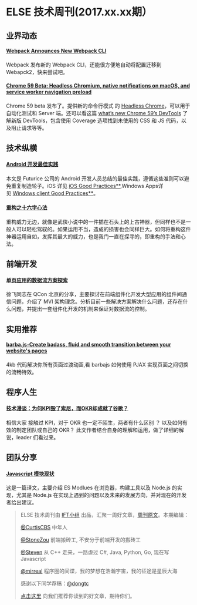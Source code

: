 # ELSE 技术周刊(2017.xx.xx期）

## 业界动态


#### [Webpack Announces New Webpack CLI](https://medium.com/webpack/announcing-the-new-webpack-cli-75ce1d9b8663)

Webpack 发布新的 Webpack CLI，还能很方便地自动将配置迁移到 Webapck2，快来尝试吧。

#### [Chrome 59 Beta: Headless Chromium, native notifications on macOS, and service worker navigation preload](http://link.zhihu.com/?target=https%3A//blog.chromium.org/2017/05/chrome-59-beta-headless-chromium-native.html)

Chrome 59 beta 发布了。提供新的命令行模式 的 [Headless Chrome](http://link.zhihu.com/?target=https%3A//developers.google.com/web/updates/2017/04/headless-chrome)，可以用于自动化测试和 Server 端。还可以看这篇 [what’s new Chrome 59’s DevTools](http://link.zhihu.com/?target=https%3A//developers.google.com/web/updates/2017/04/devtools-release-notes) 了解新版 DevTools，包含使用 Coverage 选项找到未使用的 CSS 和 JS 代码，以及阻止请求等等。

## 技术纵横

#### [Android 开发最佳实践](https://github.com/futurice/android-best-practices/blob/master/translations/Chinese/README.cn.md)

本文是 Futurice 公司的 Android 开发人员总结的最佳实践，遵循这些准则可以避免重复制造轮子。iOS 详见 [iOS Good Practices**](http://link.zhihu.com/?target=https%3A//github.com/futurice/ios-good-practices),Windows Apps详见 [Windows client Good Practices**](http://link.zhihu.com/?target=https%3A//github.com/futurice/windows-app-development-best-practices)。

#### [重构之十六字心法](http://insights.thoughtworkers.org/principles-of-refactoring/)

重构威力无边，就像是武侠小说中的一件插在石头上的上古神器，但同样也不是一般人可以轻松驾驭的。如果运用不当，造成的损害也会同样巨大。如何将重构这件神器运用自如，发挥其最大的威力，也是我门一直在探寻的，即重构的手法和心法。

## 前端开发

#### [单页应用的数据流方案探索](https://zhuanlan.zhihu.com/p/26426054)

徐飞同志在 QCon 北京的分享，主要探讨在前端组件化开发大型应用的组件间通信问题，介绍了 MVI 架构理念。分析目前一些解决方案解决什么问题，还存在什么问题，并提出一套组件化开发的机制来保证对数据流的控制。

## 实用推荐

#### [barba.js-Create badass, fluid and smooth transition between your website's pages](https://github.com/luruke/barba.js)

4kb 代码解决你所有页面过渡动画,看 barbajs 如何使用 PJAX 实现页面之间切换的流畅特效。

## 程序人生

#### [技术漫谈：为何KPI毁了索尼，而OKR却成就了谷歌？](http://mp.weixin.qq.com/s/QBmbTu40psN0eaRyIa9MmQ)

相信大家 接触过 KPI，对于 OKR 也一定不陌生，两者有什么区别 ？ 以及如何有效的制定团队或自己的 OKR？ 此文作者结合自身的理解和运用，做了详细的解说，leader 们看过来。

## 团队分享

#### [Javascript 模块现状](https://zhuanlan.zhihu.com/p/26567790)

这是一篇译文，主要介绍 ES Modlues 在浏览器，构建工具以及 Node.js 的实现，尤其是 Node.js 在实现上遇到的问题以及未来的发展方向，并对现在的开发者给出建议。


> ELSE 技术周刊由 [IFT小组](https://github.com/CtripFE) 出品，汇聚一周好文章，[周刊原文](https://zhuanlan.zhihu.com/p/27208396)。本期编辑：
> 
> [@CurtisCBS](https://github.com/CurtisCBS) 中年人
> 
> [@StoneZou](https://github.com/stoneyong) 前端搬砖工, 不安分于前端开发的搬砖工
> 
> [@Steven](https://github.com/StevenX911) 从 C++ 走来，一路虐过 C#, Java, Python, Go, 现在写 Javascript
> 
> [@mirreal](https://github.com/mirreal) 程序圈的间谍，我的梦想在浩瀚宇宙，我的征途是星辰大海
>
> 感谢以下同学荐稿：[@dongtc](https://github.com/dongtc)
>
> [点击这里](https://github.com/CtripFE/fe-weekly/issues) 向我们推荐你读到的好文章，期待你们。